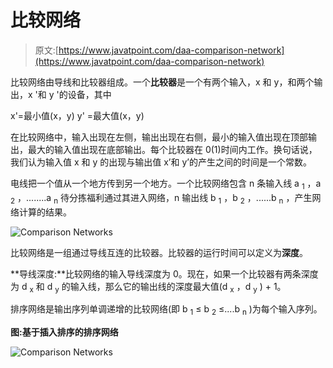 # 比较网络

> 原文:[https://www.javatpoint.com/daa-comparison-network](https://www.javatpoint.com/daa-comparison-network)

比较网络由导线和比较器组成。一个**比较器**是一个有两个输入，x 和 y，和两个输出，x '和 y '的设备，其中

x'=最小值(x，y)
y' =最大值(x，y)

在比较网络中，输入出现在左侧，输出出现在右侧，最小的输入值出现在顶部输出，最大的输入值出现在底部输出。每个比较器在 0(1)时间内工作。换句话说，我们认为输入值 x 和 y 的出现与输出值 x’和 y’的产生之间的时间是一个常数。

电线把一个值从一个地方传到另一个地方。一个比较网络包含 n 条输入线 a <sub>1</sub> ，a <sub>2</sub> ，........a <sub>n</sub> 待分拣福利通过其进入网络，n 输出线 b <sub>1</sub> ，b <sub>2</sub> ，......b <sub>n</sub> ，产生网络计算的结果。

![Comparison Networks](../Images/7daaf4d89ccec4f8f14b3f269b27d145.png)

比较网络是一组通过导线互连的比较器。比较器的运行时间可以定义为**深度**。

**导线深度:**比较网络的输入导线深度为 0。现在，如果一个比较器有两条深度为 d <sub>x</sub> 和 d <sub>y</sub> 的输入线，那么它的输出线的深度最大值(d <sub>x</sub> ，d <sub>y</sub> ) + 1。

排序网络是输出序列单调递增的比较网络(即 b <sub>1</sub> ≤ b <sub>2</sub> ≤....b <sub>n</sub> )为每个输入序列。

**图:基于插入排序的排序网络**

![Comparison Networks](../Images/e3d901f06bde70731381f2c58ecd510e.png)